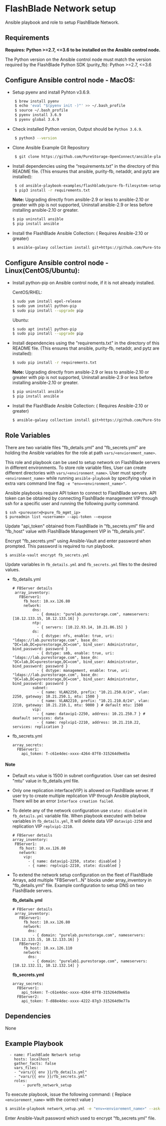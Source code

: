FlashBlade Network setup
=========

Ansible playbook and role to setup FlashBlade Network.

Requirements
------------
**Requires: Python >=2.7, <=3.6 to be installed on the Ansible control node.**

The Python version on the Ansible control node must match the version required by the FlashBlade Python SDK (purity_fb): Python >=2.7, <=3.6

Configure Ansible control node - MacOS:
--------------
* Setup pyenv and install Pyhton v3.6.9.
   ```bash
    $ brew install pyenv
    $ echo 'eval "$(pyenv init -)"' >> ~/.bash_profile
    $ source ~/.bash_profile
    $ pyenv install 3.6.9
    $ pyenv global 3.6.9
   ```
* Check installed Python version, Output should be `Python 3.6.9`.
   ```bash
    $ python3 --version
   ```
* Clone Ansible Example Git Repository 
   ```bash
    $ git clone https://github.com/PureStorage-OpenConnect/ansible-playbook-examples.git
   ```
* Install dependencies using the “requirements.txt” in the directory of this README file. (This ensures that ansible, purity-fb, netaddr, and pytz are installed):
   ```bash
    $ cd ansible-playbook-examples/flashblade/pure-fb-filesystem-setup/
    $ pip3 install -r requirements.txt
   ```
    **Note:** Upgrading directly from ansible-2.9 or less to ansible-2.10 or greater with pip is not supported, Uninstall ansible-2.9 or less before installing ansible-2.10 or greater.
    ```bash
    $ pip uninstall ansible
    $ pip install ansible
    ```
* Install the FlashBlade Ansible Collection: ( Requires Ansible-2.10 or greater)
    ```bash
    $ ansible-galaxy collection install git+https://github.com/Pure-Storage-Ansible/FlashBlade-Collection.git#/collections/ansible_collections/purestorage/flashblade/ --force
    ```

Configure Ansible control node - Linux(CentOS/Ubuntu):
--------------

* Install python-pip on Ansible control node, if it is not already installed.

  CentOS/RHEL:
    ```bash
    $ sudo yum install epel-release
    $ sudo yum install python-pip
    $ sudo pip install --upgrade pip
    ```
  Ubuntu:
    ```bash
    $ sudo apt install python-pip
    $ sudo pip install --upgrade pip
    ```
  
* Install dependencies using the "requirements.txt" in the directory of this README file. (This ensures that ansible, purity-fb, netaddr, and pytz are installed):
    ```bash
    $ sudo pip install -r requirements.txt 
    ```
    **Note:** Upgrading directly from ansible-2.9 or less to ansible-2.10 or greater with pip is not supported, Uninstall ansible-2.9 or less before installing ansible-2.10 or greater.
    ```bash
    $ pip uninstall ansible
    $ pip install ansible
    ```
* Install the FlashBlade Ansible Collection: ( Requires Ansible-2.10 or greater)
    ```bash
    $ ansible-galaxy collection install git+https://github.com/Pure-Storage-Ansible/FlashBlade-Collection.git#/collections/ansible_collections/purestorage/flashblade/ --force
    ```

Role Variables
--------------

There are two variable files "fb_details.yml" and "fb_secrets.yml" are holding the Ansible variables for the role at path `vars/<enviorement_name>`. 

This role and playbook can be used to setup network on FlashBlade servers in different environments. To store role variable files, User can create different directories with `vars/<environment_name>`. User must specify `<environment_name>` while running `ansible-playbook` by specifying value in extra vars command line flag `-e "env=<environment_name>"`.

Ansible playbooks require API token to connect to FlashBlade servers. API token can be obtained by connecting FlashBlade management VIP through ssh for a specific user and running the following purity command.
   ```
   $ ssh <pureuser>@<pure_fb_mgmt_ip>
   $ pureadmin list <username> --api-token -–expose
   ```
Update "api_token" obtained from FlashBlade in "fb_secrets.yml" file and "fb_host" value with FlashBlade Management VIP in "fb_details.yml".

Encrypt "fb_secrets.yml" using Ansible-Vault and enter password when prompted. This password is required to run playbook.
```
$ ansible-vault encrypt fb_secrets.yml
```

Update variables in `fb_details.yml` and `fb_secrets.yml` files to the desired values.

* fb_details.yml
   ```
   # FBServer details
    array_inventory:               
      FBServer1:
        fb_host: 10.xx.126.80
        network:
            dns: 
              - { domain: "purelab.purestorage.com", nameservers: [10.12.133.15, 10.12.133.16] } 
            ntp: 
              - { servers: [10.22.93.14, 10.21.86.15] }   
            ds:                           
              - { dstype: nfs, enable: true, uri: "ldaps://lab.purestorage.com", base_dn: "DC=lab,DC=purestorage,DC=com", bind_user: Administrator, bind_password: password } 
              - { dstype: smb, enable: true, uri: "ldaps://lab.purestorage.com", base_dn: "DC=lab,DC=purestorage,DC=com", bind_user: Administrator, bind_password: password } 
              - { dstype: management, enable: true, uri: "ldaps://lab.purestorage.com", base_dn: "DC=lab,DC=purestorage,DC=com", bind_user: Administrator, bind_password: password }   
            subnet: 
              - { name: VLAN2250, prefix: "10.21.250.0/24", vlan: 2250, gateway: 10.21.250.1, mtu: 1500 }
              - { name: VLAN2210, prefix: "10.21.210.0/24", vlan: 2210, gateway: 10.21.210.1, mtu: 9000 } # default mtu: 1500
            vip: 
              - { name: datavip1-2250, address: 10.21.250.7 } # deafault services: data
              - { name: replvip1-2210, address: 10.21.210.22, services: replication }                               
    ```

* fb_secrets.yml
    ```
    array_secrets:               
      FBServer1:
        api_token: T-c61e4dec-xxxx-4264-87f8-315264d9e65a
    ```
#### Note
 * Default `mtu` value is 1500 in subnet configuration. User can set desired "mtu" value in fb_details.yml file.
 * Only one replication interface(VIP) is allowed on FlashBlade server. If user try to create multiple replication VIP through Ansible playbook, There will be an error `Interface creation failed`.
 * To delete any of the network configuration use `state: disabled` in `fb_details.yml` variable file. When playbook executed with below variables in `fb_details.yml`, It will delete data VIP `datavip1-2250` and replication VIP `replvip1-2210`.
     ```
   # FBServer details
    array_inventory:               
      FBServer1:
        fb_host: 10.xx.126.80
        network:
          vip: 
            - { name: datavip1-2250, state: disabled }
            - { name: replvip1-2210, state: disabled }                               
    ```
 * To extend the network setup configuration on the fleet of FlashBlade Arrays, add multiple "FBServer1...N" blocks under array_inventory in "fb_details.yml" file.
 Example configuration to setup DNS on two FlashBlade servers.
   
   **fb_details.yml**
   ```
   # FBServer details
    array_inventory:               
      FBServer1:
        fb_host: 10.xx.126.80
        network:
          dns: 
            - { domain: "purelab.purestorage.com", nameservers: [10.12.133.15, 10.12.133.16] } 
      FBServer2:
        fb_host: 10.xx.126.110
        network:
          dns: 
            - { domain: "purelab1.purestorage.com", nameservers: [10.12.132.11, 10.12.132.14] } 
    ```
    **fb_secrets.yml**
    
    ```
    array_secrets:               
      FBServer1:
        api_token: T-c61e4dec-xxxx-4264-87f8-315264d9e65a
      FBServer2:
        api_token: T-d88e4dec-xxxx-4222-87g3-315264d9e77a
    ```
Dependencies
------------

None

Example Playbook
----------------

      - name: FlashBlade Network setup
        hosts: localhost
        gather_facts: false
        vars_files:
        - "vars/{{ env }}/fb_details.yml"
        - "vars/{{ env }}/fb_secrets.yml"
        roles:
            - purefb_network_setup

To execute playbook, issue the following command:
( Replace `<enviorement_name>` with the correct value )
   ```bash
   $ ansible-playbook network_setup.yml -e "env=<enviorement_name>" --ask-vault-pass
   ```
Enter Ansible-Vault password which used to encrypt "fb_secrets.yml" file.
